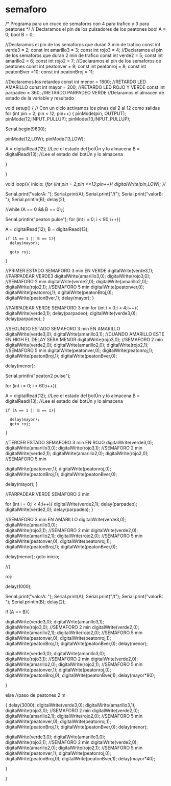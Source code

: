 # semaforo
/*
 Programa para un cruce de semaforos con 4 para trafico y 3 para peatones
*/
// Declaramos el pin de los pulsadores de los peatones
  bool A = 0;
  bool B = 0;

//Declaramos el pin de los semaforos que duran 3 min de trafico
const int verde3 = 2;
const int amarillo3 = 3;
const int rojo3 = 4;
//Declaramos el pin de los semaforos que duran 2 min de trafico
const int verde2 = 5;
const int amarillo2 = 6;
const int rojo2 = 7;
//Declaramos el pin de los semaforos  de peatones
const int peatonver = 9;
const int peatonroj = 8;
const int peatonBver =10;
const int peatonBroj = 11;

//Declaramos los retardos
const int menor = 1800;   //RETARDO LED AMARILLO
const int mayor = 200;   //RETARDO LED ROJO Y VERDE
const int parpadeo = 360; //RETARDO PARPADEO VERDE
//Delaramos el almacen de estado de la variable y resultado

 


void setup() {
 // Con un ciclo activamos los pines del 2 al 12 como salidas
 for (int pin = 2; pin < 12; pin++) { 
  pinMode(pin, OUTPUT);
  pinMode(12,INPUT_PULLUP);
  pinMode(13,INPUT_PULLUP);
  
  Serial.begin(9600);
  
 pinMode(12,LOW);
 pinMode(13,LOW);
  
  
   A = digitalRead(12);  //Lee el estado del botÛn y lo almacena
   B = digitalRead(13);  //Lee el estado del botÛn y lo almacena


 
 }
 
}

void loop(){
inicio:
/*for (int pin = 2;pin <=13;pin++){
  digitalWrite(pin,LOW);
}*/
  
  Serial.print("valorA:  ");
  Serial.print(A);
  Serial.print("/t");
  Serial.print("valorB:  ");
  Serial.println(B);
  delay(2);


 
 
 //while (A == 0 && B == 0);{

Serial.println("peaton pulse");
  for (int i = 0; i < 90;i++){
  
   A = digitalRead(12);
   B = digitalRead(13);
   
    if (A == 1 || B == 1){
      delay(mayor);
       
      goto roj;
      
    }
  
  
 
  //PRIMER ESTADO SEMAFORO 3 min EN VERDE
  digitalWrite(verde3,1);    //PARPADEAR VERDE3
  digitalWrite(amarillo3,0);
  digitalWrite(rojo3,0);
  //SEMAFORO 2 min
  digitalWrite(verde2,0);
  digitalWrite(amarillo2,0);
  digitalWrite(rojo2,1);
  //SEMAFORO 5 min
  digitalWrite(peatonver,0);
  digitalWrite(peatonroj,1);
  digitalWrite(peatonBroj,0);
  digitalWrite(peatonBver,1);
  delay(mayor);
  }

  //PARPADEAR VERDE SEMAFORO 3 min
  for (int i = 0;i < 4;i++){
  digitalWrite(verde3,1);
  delay(parpadeo);
  digitalWrite(verde3,0);
  delay(parpadeo);
  }
  
  //SEGUNDO ESTADO SEMAFORO 3 min EN AMARILLO
  digitalWrite(verde3,0);
  digitalWrite(amarillo3,1); //CUANDO AMARILLO ESTE EN HIGH EL DELAY SERA MENOR 
  digitalWrite(rojo3,0);
  //SEMAFORO 2 min
  digitalWrite(verde2,0);
  digitalWrite(amarillo2,0);
  digitalWrite(rojo2,1);
  //SEMAFORO 5 min
  digitalWrite(peatonver,0);
  digitalWrite(peatonroj,1);
  digitalWrite(peatonBroj,1);
  digitalWrite(peatonBver,0);
 
  delay(menor);
  
Serial.println("peaton2 pulse");

   for (int i = 0; i < 60;i++){
  
  A = digitalRead(12);  //Lee el estado del botÛn y lo almacena
  B = digitalRead(13);  //Lee el estado del botÛn y lo almacena 
    
    if (A == 1 || B == 1){
      
      delay(mayor);
      goto roj;
      
    }
    

  //TERCER ESTADO SEMAFORO 3 min EN ROJO
  digitalWrite(verde3,0);
  digitalWrite(amarillo3,0);
  digitalWrite(rojo3,1);
  //SEMAFORO 2 min
  digitalWrite(verde2,1);
  digitalWrite(amarillo2,0);
  digitalWrite(rojo2,0);
  //SEMAFORO 5 min

  digitalWrite(peatonver,1);
  digitalWrite(peatonroj,0);
  digitalWrite(peatonBroj,1);
  digitalWrite(peatonBver,0);
  
  delay(mayor);
   }
   
  //PARPADEAR VERDE SEMAFORO 2 min
 
 for (int i = 0;i < 4;i++){
  digitalWrite(verde2,1);
  delay(parpadeo);
  digitalWrite(verde2,0);
  delay(parpadeo);
  }

  
  //SEMAFORO 3 min EN AMARILLO
  digitalWrite(verde3,0);
  digitalWrite(amarillo3,0);  
  digitalWrite(rojo3,1);
  //SEMAFORO 2 min
  digitalWrite(verde2,0);
  digitalWrite(amarillo2,1);
  digitalWrite(rojo2,0);
  //SEMAFORO 5 min
  digitalWrite(peatonver,0);
  digitalWrite(peatonroj,1);
  digitalWrite(peatonBroj,1);
  digitalWrite(peatonBver,0);
  
  delay(menor);
  goto inicio;

 //}
 
roj: 

delay(1000);

  

  Serial.print("valorA:  ");
  Serial.print(A);
  Serial.print("/t");
  Serial.print("valorB:  ");
  Serial.println(B);
  delay(2);
   
 if (A == B){
 
 

   
   digitalWrite(verde3,0);
  digitalWrite(amarillo3,1);  
  digitalWrite(rojo3,0);
  //SEMAFORO 2 min
  digitalWrite(verde2,0);
  digitalWrite(amarillo2,1);
  digitalWrite(rojo2,0);
  //SEMAFORO 5 min
  digitalWrite(peatonver,0);
  digitalWrite(peatonroj,1);
  digitalWrite(peatonBroj,1);
  digitalWrite(peatonBver,0);
  delay(menor);


  digitalWrite(verde3,0);
  digitalWrite(amarillo3,0);  
  digitalWrite(rojo3,1);
  //SEMAFORO 2 min
  digitalWrite(verde2,0);
  digitalWrite(amarillo2,0);
  digitalWrite(rojo2,1);
  //SEMAFORO 5 min
  digitalWrite(peatonver,1);
  digitalWrite(peatonroj,0);
  digitalWrite(peatonBroj,0);
  digitalWrite(peatonBver,1);
  delay(mayor*80);
   
 }

    
 
 
else   //paso de peatones 2 m

  {
   delay(3000);
   digitalWrite(verde3,0);
  digitalWrite(amarillo3,1);  
  digitalWrite(rojo3,0);
  //SEMAFORO 2 min
  digitalWrite(verde2,0);
  digitalWrite(amarillo2,1);
  digitalWrite(rojo2,0);
  //SEMAFORO 5 min
  digitalWrite(peatonver,0);
  digitalWrite(peatonroj,1);
  digitalWrite(peatonBroj,1);
  digitalWrite(peatonBver,0);
  delay(menor);


  digitalWrite(verde3,0);
  digitalWrite(amarillo3,0);  
  digitalWrite(rojo3,1);
  //SEMAFORO 2 min
  digitalWrite(verde2,0);
  digitalWrite(amarillo2,0);
  digitalWrite(rojo2,1);
  //SEMAFORO 5 min
  digitalWrite(peatonver,1);
  digitalWrite(peatonroj,0);
  digitalWrite(peatonBroj,0);
  digitalWrite(peatonBver,1);
  delay(mayor*40);
   
 
}
 
}
